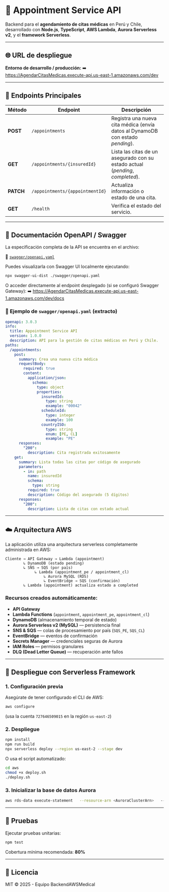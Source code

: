

# 🏥 Appointment Service API

Backend para el **agendamiento de citas médicas** en Perú y Chile, desarrollado con **Node.js**, **TypeScript**, **AWS Lambda**, **Aurora Serverless v2**, y el **framework Serverless**.

---

## 🌐 URL de despliegue
**Entorno de desarrollo / producción:**
➡️ https://AgendarCitasMedicas.execute-api.us-east-1.amazonaws.com/dev

---

## 🚀 Endpoints Principales

| Método | Endpoint | Descripción |
|---------|-----------|-------------|
| **POST** | `/appointments` | Registra una nueva cita médica (envía datos al DynamoDB con estado *pending*). |
| **GET** | `/appointments/{insuredId}` | Lista las citas de un asegurado con su estado actual (*pending*, *completed*). |
| **PATCH** | `/appointments/{appointmentId}` | Actualiza información o estado de una cita. |
| **GET** | `/health` | Verifica el estado del servicio. |

---

## 🧾 Documentación OpenAPI / Swagger

La especificación completa de la API se encuentra en el archivo:

📄 [`swagger/openapi.yaml`](./swagger/openapi.yaml)

Puedes visualizarla con Swagger UI localmente ejecutando:
```bash
npx swagger-ui-dist ./swagger/openapi.yaml
```

O acceder directamente al endpoint desplegado (si se configuró Swagger Gateway):
➡️ https://AgendarCitasMedicas.execute-api.us-east-1.amazonaws.com/dev/docs

### 📘 Ejemplo de `swagger/openapi.yaml` (extracto)
```yaml
openapi: 3.0.3
info:
  title: Appointment Service API
  version: 1.0.0
  description: API para la gestión de citas médicas en Perú y Chile.
paths:
  /appointments:
    post:
      summary: Crea una nueva cita médica
      requestBody:
        required: true
        content:
          application/json:
            schema:
              type: object
              properties:
                insuredId:
                  type: string
                  example: "00042"
                scheduleId:
                  type: integer
                  example: 100
                countryISO:
                  type: string
                  enum: [PE, CL]
                  example: "PE"
      responses:
        "200":
          description: Cita registrada exitosamente
    get:
      summary: Lista todas las citas por código de asegurado
      parameters:
        - in: path
          name: insuredId
          schema:
            type: string
          required: true
          description: Código del asegurado (5 dígitos)
      responses:
        "200":
          description: Lista de citas con estado actual
```

---

## ☁️ Arquitectura AWS

La aplicación utiliza una arquitectura serverless completamente administrada en AWS:

```
Cliente → API Gateway → Lambda (appointment)
        ↳ DynamoDB (estado pending)
        ↳ SNS → SQS (por país)
             ↳ Lambda (appointment_pe / appointment_cl)
                 ↳ Aurora MySQL (RDS)
                 ↳ EventBridge → SQS (confirmación)
        ↳ Lambda (appointment) actualiza estado a completed
```

### Recursos creados automáticamente:
- **API Gateway**
- **Lambda Functions** (`appointment`, `appointment_pe`, `appointment_cl`)
- **DynamoDB** (almacenamiento temporal de estado)
- **Aurora Serverless v2 (MySQL)** — persistencia final
- **SNS & SQS** — colas de procesamiento por país (`SQS_PE`, `SQS_CL`)
- **EventBridge** — eventos de confirmación
- **Secrets Manager** — credenciales seguras de Aurora
- **IAM Roles** — permisos granulares
- **DLQ (Dead Letter Queue)** — recuperación ante fallos

---

## 🧩 Despliegue con Serverless Framework

### 1. Configuración previa
Asegúrate de tener configurado el CLI de AWS:
```bash
aws configure
```
(usa la cuenta `727646509015` en la región `us-east-2`)

### 2. Despliegue
```bash
npm install
npm run build
npx serverless deploy --region us-east-2 --stage dev
```

O usa el script automatizado:
```bash
cd aws
chmod +x deploy.sh
./deploy.sh
```

### 3. Inicializar la base de datos Aurora
```bash
aws rds-data execute-statement   --resource-arn <AuroraClusterArn>   --secret-arn <AuroraSecretArn>   --database appointmentsdb   --sql file://db/schema.sql
```

---

## 🧪 Pruebas

Ejecutar pruebas unitarias:
```bash
npm test
```

Cobertura mínima recomendada: **80%**

---

## 📜 Licencia
MIT © 2025 - Equipo BackendAWSMedical

